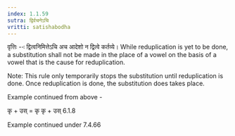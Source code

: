 ```yaml
---
index: 1.1.59
sutra: द्विर्वचनेऽचि
vritti: satishabodha
---
```



वृत्तिः --ः द्वित्वनिमित्तेऽचि अच आदेशो न द्वित्वे कर्तव्ये। While reduplication is yet to be done, a substitution shall not be made in the place of a vowel on the basis of a vowel that is the cause for reduplication.

Note: This rule only temporarily stops the substitution until reduplication is done. Once reduplication is done, the substitution does takes place.


Example continued from above -


कृ + उस् = कृ कृ + उस् 6.1.8


Example continued under 7.4.66


